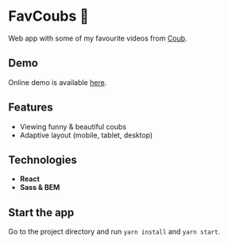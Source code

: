 # FavCoubs :blue_heart:

Web app with some of my favourite videos from [Coub](https://coub.com/).

## Demo

Online demo is available [here](https://livelife26.github.io/FavCoubs/).

## Features

- Viewing funny & beautiful coubs
- Adaptive layout (mobile, tablet, desktop)

## Technologies

- **React**
- **Sass & BEM**

## Start the app

Go to the project directory and run `yarn install` and `yarn start`.
